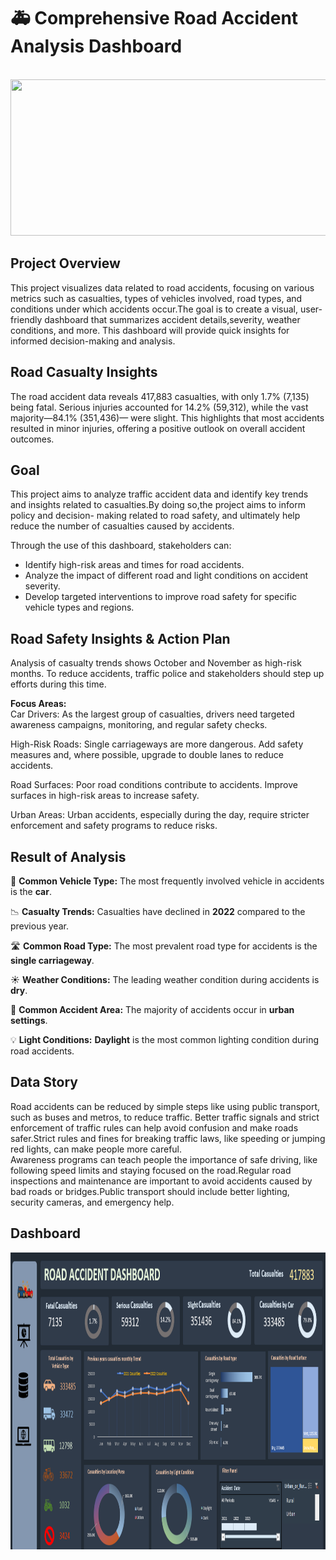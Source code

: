 # 🚑 Comprehensive Road Accident Analysis Dashboard
<br>

<img src = "https://www.maungawhau.school.nz/wp-content/uploads/2024/02/Road-Safety.png" width = "990" height = "250">

## Project Overview

   This project visualizes data related to road accidents, focusing on various metrics such as casualties, types of vehicles involved, road types, and conditions under which 
   accidents occur.The goal is to create a visual, user-friendly dashboard that summarizes accident details,severity, weather conditions, and more. This dashboard will
   provide quick insights for informed decision-making and analysis.

## Road Casualty Insights
   The road accident data reveals 417,883 casualties, with only 1.7% (7,135) being fatal. Serious injuries accounted for 14.2% (59,312), while the vast majority—84.1% 
   (351,436)— were slight. This highlights that most accidents resulted in minor injuries, offering a positive outlook on overall accident outcomes.



## Goal
   This project aims to analyze traffic accident data and identify key trends and insights related to casualties.By doing so,the project aims to inform policy and decision- 
   making related to road safety, and ultimately help reduce the number of casualties caused by accidents.</br>
   
   Through the use of this dashboard, stakeholders can:</br>
   - Identify high-risk areas and times for road accidents.</br> 
   - Analyze the impact of different road and light conditions on accident severity.</br>
   - Develop targeted interventions to improve road safety for specific vehicle types and regions.

## Road Safety Insights & Action Plan
Analysis of casualty trends shows October and November as high-risk months. To reduce accidents, traffic police and stakeholders should step up efforts during this time.

**Focus Areas:** </br>
Car Drivers: As the largest group of casualties, drivers need targeted awareness campaigns, monitoring, and regular safety checks.

High-Risk Roads: Single carriageways are more dangerous. Add safety measures and, where possible, upgrade to double lanes to reduce accidents.

Road Surfaces: Poor road conditions contribute to accidents. Improve surfaces in high-risk areas to increase safety.

Urban Areas: Urban accidents, especially during the day, require stricter enforcement and safety programs to reduce risks.

## Result of Analysis

🚗 **Common Vehicle Type:** The most frequently involved vehicle in accidents is the **car**.

📉 **Casualty Trends:** Casualties have declined in **2022** compared to the previous year.

🛣️ **Common Road Type:** The most prevalent road type for accidents is the **single carriageway**.

☀️ **Weather Conditions:** The leading weather condition during accidents is **dry**.

🌆 **Common Accident Area:** The majority of accidents occur in **urban settings**.

💡 **Light Conditions:** **Daylight** is the most common lighting condition during road accidents.

## Data Story
Road accidents can be reduced by simple steps like using public transport, such as buses and metros, to reduce traffic. Better traffic signals and strict enforcement of traffic rules can help avoid confusion and make roads safer.Strict rules and fines for breaking traffic laws, like speeding or jumping red lights, can make people more careful.<br>
Awareness programs can teach people the importance of safe driving, like following speed limits and staying focused on the road.Regular road inspections and maintenance 
are important to avoid accidents caused by bad roads or bridges.Public transport should include better lighting, security cameras, and emergency help.

## Dashboard

<img src = "https://github.com/renukadhule/Road_Accident_Excel_dashboard/blob/master/DashBoardImage.png" width = "990" height = "475">
